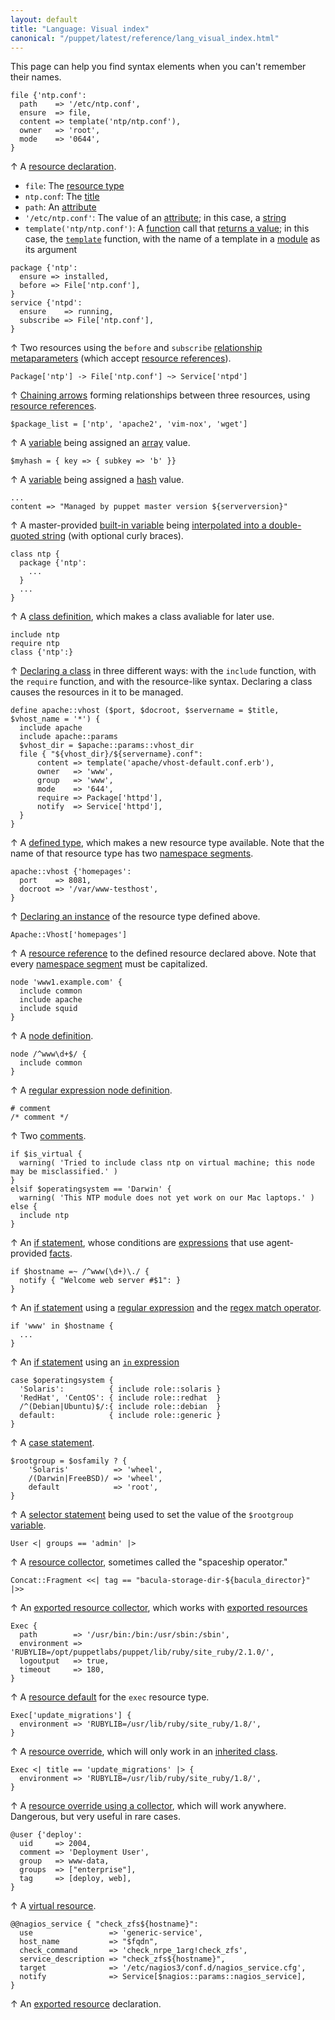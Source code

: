 ```yaml
---
layout: default
title: "Language: Visual index"
canonical: "/puppet/latest/reference/lang_visual_index.html"
---
```



[resource]: ./lang_resources.html
[type]: ./lang_resources.html#resource-types
[title]: ./lang_resources.html#title
[attribute]: ./lang_resources.html#attributes
[string]: ./lang_data_string.html
[function]: ./lang_functions.html
[rvalue]: ./lang_functions.html#behavior
[template_func]: ./lang_template.html
[module]: modules_fundamentals.html
[relationship_meta]: ./lang_relationships.html#syntax-relationship-metaparameters
[refs]: ./lang_data_resource_reference.html
[chaining]: ./lang_relationships.html#syntax-chaining-arrows
[variable]: ./lang_variables.html
[array]: ./lang_data_array.html
[hash]: ./lang_data_hash.html
[interpolation]: ./lang_data_string.html#interpolation
[class_def]: ./lang_classes.html#defining-classes
[class_decl]: ./lang_classes.html#declaring-classes
[defined_type]: ./lang_defined_types.html
[namespace]: ./lang_namespaces.html
[defined_resource]: ./lang_defined_types.html#declaring-an-instance
[node]: ./lang_node_definitions.html
[regex_node]: ./lang_node_definitions.html#regular-expression-names
[comments]: ./lang_comments.html
[if]: ./lang_conditional.html#if-statements
[expressions]: ./lang_expressions.html
[built_in]: ./lang_variables.html#facts-and-built-in-variables
[facts]: ./lang_variables.html#facts
[regex]: ./lang_data_regexp.html
[regex_match]: ./lang_expressions.html#regex-or-data-type-match
[in]: ./lang_expressions.html#in
[case]: ./lang_conditional.html#case-statements
[selector]: ./lang_conditional.html#selectors
[collector]: ./lang_collectors.html
[export_collector]: ./lang_collectors.html#exported-resource-collectors
[export]: ./lang_exported.html
[defaults]: ./lang_defaults.html
[override]: ./lang_classes.html#overriding-resource-attributes
[inherits]: ./lang_classes.html#inheritance
[coll_override]: ./lang_resources_advanced.html#amending-attributes-with-a-collector
[virtual]: ./lang_virtual.html

This page can help you find syntax elements when you can't remember their names.


``` puppet
file {'ntp.conf':
  path    => '/etc/ntp.conf',
  ensure  => file,
  content => template('ntp/ntp.conf'),
  owner   => 'root',
  mode    => '0644',
}
```

↑ A [resource declaration][resource].

* `file`: The [resource type][type]
* `ntp.conf`: The [title][]
* `path`: An [attribute][]
* `'/etc/ntp.conf'`: The value of an [attribute][]; in this case, a [string][]
* `template('ntp/ntp.conf')`: A [function][] call that [returns a value][rvalue]; in this case, the [`template`][template_func] function, with the name of a template in a [module][] as its argument

``` puppet
package {'ntp':
  ensure => installed,
  before => File['ntp.conf'],
}
service {'ntpd':
  ensure    => running,
  subscribe => File['ntp.conf'],
}
```

↑ Two resources using the `before` and `subscribe` [relationship metaparameters][relationship_meta] (which accept [resource references][refs]).

``` puppet
Package['ntp'] -> File['ntp.conf'] ~> Service['ntpd']
```

↑ [Chaining arrows][chaining] forming relationships between three resources, using [resource references][refs].

``` puppet
$package_list = ['ntp', 'apache2', 'vim-nox', 'wget']
```

↑ A [variable][] being assigned an [array][] value.

``` puppet
$myhash = { key => { subkey => 'b' }}
```

↑ A [variable][] being assigned a [hash][] value.

``` puppet
...
content => "Managed by puppet master version ${serverversion}"
```

↑ A master-provided [built-in variable][built_in] being [interpolated into a double-quoted string][interpolation] (with optional curly braces).


``` puppet
class ntp {
  package {'ntp':
    ...
  }
  ...
}
```

↑ A [class definition][class_def], which makes a class avaliable for later use.

``` puppet
include ntp
require ntp
class {'ntp':}
```

↑ [Declaring a class][class_decl] in three different ways: with the `include` function, with the `require` function, and with the resource-like syntax. Declaring a class causes the resources in it to be managed.


``` puppet
define apache::vhost ($port, $docroot, $servername = $title, $vhost_name = '*') {
  include apache
  include apache::params
  $vhost_dir = $apache::params::vhost_dir
  file { "${vhost_dir}/${servername}.conf":
      content => template('apache/vhost-default.conf.erb'),
      owner   => 'www',
      group   => 'www',
      mode    => '644',
      require => Package['httpd'],
      notify  => Service['httpd'],
  }
}
```

↑ A [defined type][defined_type], which makes a new resource type available. Note that the name of that resource type has two [namespace segments][namespace].

``` puppet
apache::vhost {'homepages':
  port    => 8081,
  docroot => '/var/www-testhost',
}
```

↑ [Declaring an instance][defined_resource] of the resource type defined above.

``` puppet
Apache::Vhost['homepages']
```

↑ A [resource reference][refs] to the defined resource declared above. Note that every [namespace segment][namespace] must be capitalized.

``` puppet
node 'www1.example.com' {
  include common
  include apache
  include squid
}
```

↑ A [node definition][node].

``` puppet
node /^www\d+$/ {
  include common
}
```

↑ A [regular expression node definition][regex_node].

``` puppet
# comment
/* comment */
```

↑ Two [comments][].


``` puppet
if $is_virtual {
  warning( 'Tried to include class ntp on virtual machine; this node may be misclassified.' )
}
elsif $operatingsystem == 'Darwin' {
  warning( 'This NTP module does not yet work on our Mac laptops.' )
else {
  include ntp
}
```

↑ An [if statement][if], whose conditions are [expressions][] that use agent-provided [facts][].


``` puppet
if $hostname =~ /^www(\d+)\./ {
  notify { "Welcome web server #$1": }
}
```

↑ An [if statement][if] using a [regular expression][regex] and the [regex match operator][regex_match].

``` puppet
if 'www' in $hostname {
  ...
}
```

↑ An [if statement][if] using an [`in` expression][in]

``` puppet
case $operatingsystem {
  'Solaris':          { include role::solaris }
  'RedHat', 'CentOS': { include role::redhat  }
  /^(Debian|Ubuntu)$/:{ include role::debian  }
  default:            { include role::generic }
}
```

↑ A [case statement][case].

``` puppet
$rootgroup = $osfamily ? {
    'Solaris'          => 'wheel',
    /(Darwin|FreeBSD)/ => 'wheel',
    default            => 'root',
}
```

↑ A [selector statement][selector] being used to set the value of the `$rootgroup` [variable][].

``` puppet
User <| groups == 'admin' |>
```

↑ A [resource collector][collector], sometimes called the "spaceship operator."

``` puppet
Concat::Fragment <<| tag == "bacula-storage-dir-${bacula_director}" |>>
```

↑ An [exported resource collector][export_collector], which works with [exported resources][export]

``` puppet
Exec {
  path        => '/usr/bin:/bin:/usr/sbin:/sbin',
  environment => 'RUBYLIB=/opt/puppetlabs/puppet/lib/ruby/site_ruby/2.1.0/',
  logoutput   => true,
  timeout     => 180,
}
```

↑ A [resource default][defaults] for the `exec` resource type.

``` puppet
Exec['update_migrations'] {
  environment => 'RUBYLIB=/usr/lib/ruby/site_ruby/1.8/',
}
```

↑ A [resource override][override], which will only work in an [inherited class][inherits].

``` puppet
Exec <| title == 'update_migrations' |> {
  environment => 'RUBYLIB=/usr/lib/ruby/site_ruby/1.8/',
}
```

↑ A [resource override using a collector][coll_override], which will work anywhere. Dangerous, but very useful in rare cases.


``` puppet
@user {'deploy':
  uid     => 2004,
  comment => 'Deployment User',
  group   => www-data,
  groups  => ["enterprise"],
  tag     => [deploy, web],
}
```

↑ A [virtual resource][virtual].


``` puppet
@@nagios_service { "check_zfs${hostname}":
  use                 => 'generic-service',
  host_name           => "$fqdn",
  check_command       => 'check_nrpe_1arg!check_zfs',
  service_description => "check_zfs${hostname}",
  target              => '/etc/nagios3/conf.d/nagios_service.cfg',
  notify              => Service[$nagios::params::nagios_service],
}
```

↑ An [exported resource][export] declaration.

